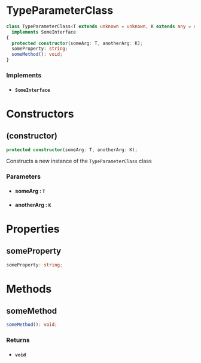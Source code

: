 # TypeParameterClass

```typescript
class TypeParameterClass<T extends unknown = unknown, K extends any = any>
  implements SomeInterface
{
  protected constructor(someArg: T, anotherArg: K);
  someProperty: string;
  someMethod(): void;
}
```

### Implements

- #### `SomeInterface`

# Constructors

## (constructor)

```typescript
protected constructor(someArg: T, anotherArg: K);
```

Constructs a new instance of the `TypeParameterClass` class

### Parameters

- #### **someArg** : `T`

- #### **anotherArg** : `K`

# Properties

## someProperty

```typescript
someProperty: string;
```

# Methods

## someMethod

```typescript
someMethod(): void;
```

### Returns

- #### `void`
